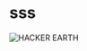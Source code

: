 # sss
![HACKER EARTH](https://user-images.githubusercontent.com/98821055/153546435-f7757c4c-0ca5-430c-90a9-5e8aca820fad.png)

